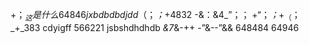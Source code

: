 +$；_这是什么
64846jxbdbdbdjdd
（$；_；_+4832
-&：&4_”；；
+“；_；_+$_
（$；_+_383
cdyigff
566221
jsbshdhdhdb
_&7_&-++
-”&--”&&
648484
64946
